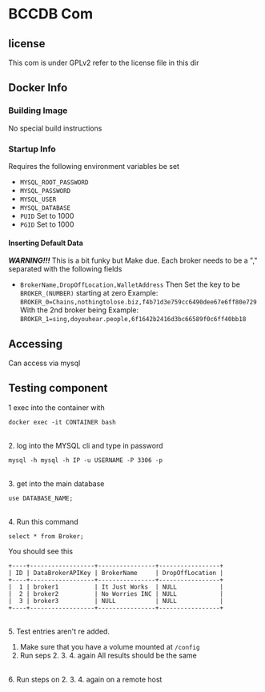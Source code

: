 # BCCDB Com

## license
This com is under GPLv2 refer to the license file in this dir

## Docker Info

### Building Image
No special build instructions

### Startup Info
Requires the following environment variables be set 
* `MYSQL_ROOT_PASSWORD`
* `MYSQL_PASSWORD`
* `MYSQL_USER`
* `MYSQL_DATABASE`
* `PUID` Set to 1000
* `PGID` Set to 1000

#### Inserting Default Data
***WARNING!!!*** This is a bit funky but Make due.
Each broker needs to be a "," separated with the following fields
* `BrokerName,DropOffLocation,WalletAddress`
Then Set the key to be `BROKER_(NUMBER)` starting at zero
Example: `BROKER_0=Chains,nothingtolose.biz,f4b71d3e759cc6490dee67e6ff80e729`
With the 2nd broker being 
Example: `BROKER_1=sing,doyouhear.people,6f1642b2416d3bc66589f0c6ff40bb18`

## Accessing
Can access via mysql 

## Testing component

1 exec into the container with
 ```
 docker exec -it CONTAINER bash
 ```
 <br/>2. log into the MYSQL cli and type in password
 ```
 mysql -h mysql -h IP -u USERNAME -P 3306 -p
 ```
 <br/>3. get into the main database
 ```
 use DATABASE_NAME;
 ```
 <br/>4. Run this command
 ```
 select * from Broker;
 ```
 You should see this
 ```
 +----+------------------+----------------+-----------------+
| ID | DataBrokerAPIKey | BrokerName     | DropOffLocation |
+----+------------------+----------------+-----------------+
|  1 | broker1          | It Just Works  | NULL            |
|  2 | broker2          | No Worries INC | NULL            |
|  3 | broker3          | NULL           | NULL            |
+----+------------------+----------------+-----------------+
 ```
 <br/>5. Test entries aren't re added. 
1. Make sure that you have a volume mounted at ```/config```
2. Run seps 2. 3. 4. again All results should be the same

<br/>6. Run steps on 2. 3. 4. again on a remote host
